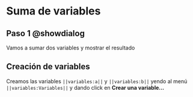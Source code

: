 # Suma de variables

## Paso 1 @showdialog

Vamos a sumar dos variables y mostrar el resultado


## Creación de variables

Creamos las variables ``||variables:a||`` y ``||variables:b||`` yendo al menú ``||variables:Variables||`` y dando click en **Crear una variable...**

